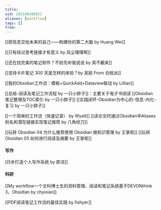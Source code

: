 ```yaml
---
title: 
uid: 202108180921
aliases: [workflow]
tags: []
from: 
---
```


[[把信息交给未来的自己——构建你的第二大脑 by Huang Wei]]

[[只有经过思考链接才有意义 by 风尘噗噗啊]]

[[还在找完美的笔记软件？不妨先听我说说 by 真不瓤来]]

[[坚持卡片笔记 300 天是怎样的体验？by 吴刚 From 合桃派]]

[[我的Obsidian工作流：模板+QuickAdd+Dataview联动 by Lillian]]

[[总结-阅读及笔记工作流程 by 一只小胖子]]：主要关于电子书阅读
[[Obsidian 笔记整理及TOC索引 by 一只小胖子]]
[[实践闭环-Obsidian为中心的-信息-内化-复习  by 一只小胖子]]


[[一个简单的工作流（快速记录） by Wyatt]]
 [[读论文时通过Obsidian中Aliases别名和潜在链接实现笔记推荐 by 八角经刀]]

[[玩转 Obsidian 04 为什么推荐使用 Obsidian 做知识管理 by 王掌柜]]
[[玩转 Obsidian 05 如何进行阅读及摘要  by 王掌柜]]

#### 写作
[[5步打造个人写作系统 by 即凉]]

#### 科研
[[My workflow一个文科博士生的资料管理、阅读和笔记系统基于DEVONthink 3，Obsidian by chyixian]]

[[PDF阅读笔记工作流的最佳实践 by fishyer]]